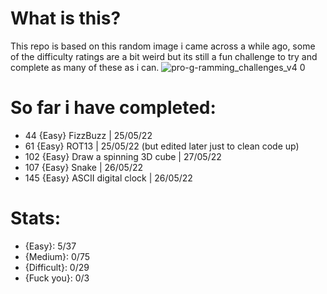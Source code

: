 # What is this?
This repo is based on this random image i came across a while ago, some of the difficulty ratings are a bit weird but its still a fun challenge to try and complete as many of these as i can.
![pro-g-ramming_challenges_v4 0](https://user-images.githubusercontent.com/65134690/170240712-b4bd77d6-5e8a-48ef-8cef-f8d73ded96c1.png)

# So far i have completed:
* 44 {Easy} FizzBuzz | 25/05/22
* 61 {Easy} ROT13 | 25/05/22 (but edited later just to clean code up)
* 102 {Easy} Draw a spinning 3D cube | 27/05/22
* 107 {Easy} Snake | 26/05/22
* 145 {Easy} ASCII digital clock | 26/05/22

# Stats:
* {Easy}:      5/37
* {Medium}:    0/75
* {Difficult}: 0/29
* {Fuck you}:  0/3
